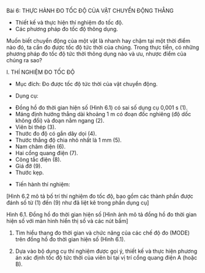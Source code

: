 Bài 6: THỰC HÀNH ĐO TỐC ĐỘ CỦA VẬT CHUYỂN ĐỘNG THẲNG

- Thiết kế và thực hiện thí nghiệm đo tốc độ.
- Các phương pháp đo tốc độ thông dụng.

Muốn biết chuyển động của một vật là nhanh hay chậm tại một thời điểm nào đó, ta cần đo được tốc độ tức thời của chúng. Trong thực tiễn, có những phương pháp đo tốc độ tức thời thông dụng nào và ưu, nhược điểm của chúng ra sao?

I. THÍ NGHIỆM ĐO TỐC ĐỘ

* Mục đích: Đo được tốc độ tức thời của vật chuyển động.

* Dụng cụ:
- Đồng hồ đo thời gian hiện số (Hình 6.1) có sai số dụng cụ 0,001 s (1).
- Máng định hướng thẳng dài khoảng 1 m có đoạn đốc nghiêng (độ dốc không đổi) và đoạn nằm ngang (2).
- Viên bi thép (3).
- Thước đo độ có gắn dây dọi (4).
- Thước thẳng độ chia nhỏ nhất là 1 mm (5).
- Nam châm điện (6).
- Hai cổng quang điện (7).
- Công tắc điện (8).
- Giá đỡ (9).
- Thước kẹp.

* Tiến hành thí nghiệm:

[Hình 6.2 mô tả bố trí thí nghiệm đo tốc độ, bao gồm các thành phần được đánh số từ (1) đến (9) như đã liệt kê trong phần dụng cụ]

Hình 6.1. Đồng hồ đo thời gian hiện số
[Hình ảnh mô tả đồng hồ đo thời gian hiện số với màn hình hiển thị số và các nút bấm]

1. Tìm hiểu thang đo thời gian và chức năng của các chế độ đo (MODE) trên đồng hồ đo thời gian hiện số (Hình 6.1).

2. Dựa vào bộ dụng cụ thí nghiệm được gọi ý, thiết kế và thực hiện phương án xác định tốc độ tức thời của viên bi tại vị trí cổng quang điện A (hoặc B).